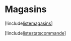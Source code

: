 # Magasins

[!include[listemagasins](magasins.listemagasins.autogen.md)]

[!include[listestatscommande](magasins.listestatscommande.autogen.md)]










